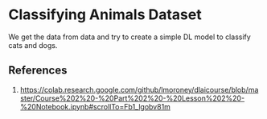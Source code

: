 # Classifying Animals Dataset

We get the data from data and try to create a simple DL model to classify cats and dogs.

## References

1. https://colab.research.google.com/github/lmoroney/dlaicourse/blob/master/Course%202%20-%20Part%202%20-%20Lesson%202%20-%20Notebook.ipynb#scrollTo=Fb1_lgobv81m